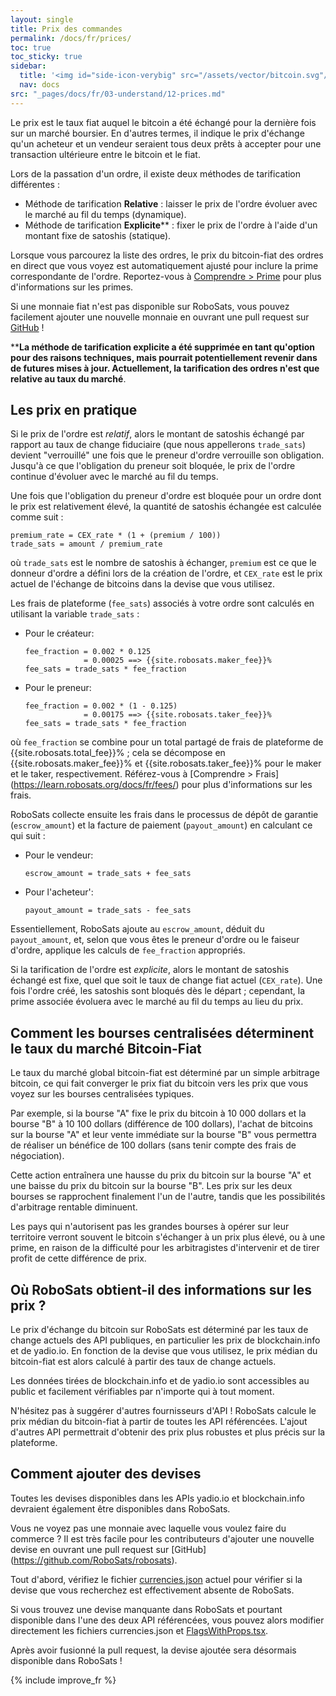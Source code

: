 ```yaml
---
layout: single
title: Prix des commandes
permalink: /docs/fr/prices/
toc: true
toc_sticky: true
sidebar:
  title: '<img id="side-icon-verybig" src="/assets/vector/bitcoin.svg"/>Prix'
  nav: docs
src: "_pages/docs/fr/03-understand/12-prices.md"
---
```


Le prix est le taux fiat auquel le bitcoin a été échangé pour la dernière fois sur un marché boursier. En d'autres termes, il indique le prix d'échange qu'un acheteur et un vendeur seraient tous deux prêts à accepter pour une transaction ultérieure entre le bitcoin et le fiat.

Lors de la passation d'un ordre, il existe deux méthodes de tarification différentes :
* Méthode de tarification **Relative** : laisser le prix de l'ordre évoluer avec le marché au fil du temps (dynamique).
* Méthode de tarification **Explicite**** : fixer le prix de l'ordre à l'aide d'un montant fixe de satoshis (statique).

Lorsque vous parcourez la liste des ordres, le prix du bitcoin-fiat des ordres en direct que vous voyez est automatiquement ajusté pour inclure la prime correspondante de l'ordre. Reportez-vous à [Comprendre > Prime](/docs/fr/premium/) pour plus d'informations sur les primes.

Si une monnaie fiat n'est pas disponible sur RoboSats, vous pouvez facilement ajouter une nouvelle monnaie en ouvrant une pull request sur [GitHub](https://github.com/RoboSats/robosats) !

****La méthode de tarification explicite a été supprimée en tant qu'option pour des raisons techniques, mais pourrait potentiellement revenir dans de futures mises à jour. Actuellement, la tarification des ordres n'est que relative au taux du marché**.

## **Les prix en pratique**

Si le prix de l'ordre est *relatif*, alors le montant de satoshis échangé par rapport au taux de change fiduciaire (que nous appellerons `trade_sats`) devient "verrouillé" une fois que le preneur d'ordre verrouille son obligation. Jusqu'à ce que l'obligation du preneur soit bloquée, le prix de l'ordre continue d'évoluer avec le marché au fil du temps.

Une fois que l'obligation du preneur d'ordre est bloquée pour un ordre dont le prix est relativement élevé, la quantité de satoshis échangée est calculée comme suit :

````
premium_rate = CEX_rate * (1 + (premium / 100))
trade_sats = amount / premium_rate
````

où `trade_sats` est le nombre de satoshis à échanger, `premium` est ce que le donneur d'ordre a défini lors de la création de l'ordre, et `CEX_rate` est le prix actuel de l'échange de bitcoins dans la devise que vous utilisez.

Les frais de plateforme (`fee_sats`) associés à votre ordre sont calculés en utilisant la variable `trade_sats` :
* Pour le créateur:
  ````
  fee_fraction = 0.002 * 0.125
               = 0.00025 ==> {{site.robosats.maker_fee}}%
  fee_sats = trade_sats * fee_fraction
  ````
* Pour le preneur:
  ````
  fee_fraction = 0.002 * (1 - 0.125)
               = 0.00175 ==> {{site.robosats.taker_fee}}%
  fee_sats = trade_sats * fee_fraction
  ````

où `fee_fraction` se combine pour un total partagé de frais de plateforme de {{site.robosats.total_fee}}% ; cela se décompose en {{site.robosats.maker_fee}}% et {{site.robosats.taker_fee}}% pour le maker et le taker, respectivement. Référez-vous à [Comprendre > Frais] (https://learn.robosats.org/docs/fr/fees/) pour plus d'informations sur les frais.

RoboSats collecte ensuite les frais dans le processus de dépôt de garantie (`escrow_amount`) et la facture de paiement (`payout_amount`) en calculant ce qui suit :
* Pour le vendeur:
  ````
  escrow_amount = trade_sats + fee_sats
  ````
* Pour l'acheteur':
  ````
  payout_amount = trade_sats - fee_sats
  ````

Essentiellement, RoboSats ajoute au `escrow_amount`, déduit du `payout_amount`, et, selon que vous êtes le preneur d'ordre ou le faiseur d'ordre, applique les calculs de `fee_fraction` appropriés.

Si la tarification de l'ordre est *explicite*, alors le montant de satoshis échangé est fixe, quel que soit le taux de change fiat actuel (`CEX_rate`). Une fois l'ordre créé, les satoshis sont bloqués dès le départ ; cependant, la prime associée évoluera avec le marché au fil du temps au lieu du prix.

## **Comment les bourses centralisées déterminent le taux du marché Bitcoin-Fiat**

Le taux du marché global bitcoin-fiat est déterminé par un simple arbitrage bitcoin, ce qui fait converger le prix fiat du bitcoin vers les prix que vous voyez sur les bourses centralisées typiques.

Par exemple, si la bourse "A" fixe le prix du bitcoin à 10 000 dollars et la bourse "B" à 10 100 dollars (différence de 100 dollars), l'achat de bitcoins sur la bourse "A" et leur vente immédiate sur la bourse "B" vous permettra de réaliser un bénéfice de 100 dollars (sans tenir compte des frais de négociation).

Cette action entraînera une hausse du prix du bitcoin sur la bourse "A" et une baisse du prix du bitcoin sur la bourse "B". Les prix sur les deux bourses se rapprochent finalement l'un de l'autre, tandis que les possibilités d'arbitrage rentable diminuent.

Les pays qui n'autorisent pas les grandes bourses à opérer sur leur territoire verront souvent le bitcoin s'échanger à un prix plus élevé, ou à une prime, en raison de la difficulté pour les arbitragistes d'intervenir et de tirer profit de cette différence de prix.

## **Où RoboSats obtient-il des informations sur les prix ?**

Le prix d'échange du bitcoin sur RoboSats est déterminé par les taux de change actuels des API publiques, en particulier les prix de blockchain.info et de yadio.io. En fonction de la devise que vous utilisez, le prix médian du bitcoin-fiat est alors calculé à partir des taux de change actuels.

Les données tirées de blockchain.info et de yadio.io sont accessibles au public et facilement vérifiables par n'importe qui à tout moment.

N'hésitez pas à suggérer d'autres fournisseurs d'API ! RoboSats calcule le prix médian du bitcoin-fiat à partir de toutes les API référencées. L'ajout d'autres API permettrait d'obtenir des prix plus robustes et plus précis sur la plateforme.

## **Comment ajouter des devises**

Toutes les devises disponibles dans les APIs yadio.io et blockchain.info devraient également être disponibles dans RoboSats.

Vous ne voyez pas une monnaie avec laquelle vous voulez faire du commerce ? Il est très facile pour les contributeurs d'ajouter une nouvelle devise en ouvrant une pull request sur [GitHub] (https://github.com/RoboSats/robosats).

Tout d'abord, vérifiez le fichier [currencies.json](https://github.com/RoboSats/robosats/blob/main/frontend/static/assets/currencies.json) actuel pour vérifier si la devise que vous recherchez est effectivement absente de RoboSats.

Si vous trouvez une devise manquante dans RoboSats et pourtant disponible dans l'une des deux API référencées, vous pouvez alors modifier directement les fichiers currencies.json et [FlagsWithProps.tsx](https://github.com/RoboSats/robosats/blob/main/frontend/src/components/FlagWithProps/FlagWithProps.tsx).

Après avoir fusionné la pull request, la devise ajoutée sera désormais disponible dans RoboSats !

{% include improve_fr %}
